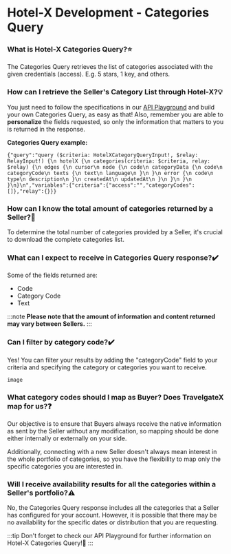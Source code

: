 ﻿---
sidebar_position: 5
---

# Hotel-X Development - Categories Query

### What is Hotel-X Categories Query?⭐
The Categories Query retrieves the list of categories associated with the given credentials (access). E.g. 5 stars, 1 key, and others.

### How can I retrieve the Seller's Category List through Hotel-X?💡
You just need to follow the specifications in our [API Playground](https://api.travelgatex.com/) and build your own Categories Query, as easy as that! Also, remember you are able to **personalize** the fields requested, so only the information that matters to you is returned in the response.

**Categories Query example:**

```
{"query":"query ($criteria: HotelXCategoryQueryInput!, $relay: RelayInput!) {\n hotelX {\n categories(criteria: $criteria, relay: $relay) {\n edges {\n cursor\n node {\n code\n categoryData {\n code\n categoryCode\n texts {\n text\n language\n }\n }\n error {\n code\n type\n description\n }\n createdAt\n updatedAt\n }\n }\n }\n }\n}\n","variables":{"criteria":{"access":"","categoryCodes":[]},"relay":{}}}
```

### How can I know the total amount of categories returned by a Seller?🔢
To determine the total number of categories provided by a Seller, it's crucial to download the complete categories list.

### What can I expect to receive in Categories Query response?✔️
Some of the fields returned are: 

- Code
- Category Code
- Text

:::note
**Please note that the amount of information and content returned may vary between Sellers.**
:::


### Can I filter by category code?✔️
Yes! You can filter your results by adding the "categoryCode" field to your criteria and specifying the category or categories you want to receive.

```
image
```


### What category codes should I map as Buyer? Does TravelgateX map for us?❓
Our objective is to ensure that Buyers always receive the native information as sent by the Seller without any modification, so mapping should be done either internally or externally on your side.

Additionally, connecting with a new Seller doesn't always mean interest in the whole portfolio of categories, so you have the flexibility to map only the specific categories you are interested in.

### Will I receive availability results for all the categories within a Seller's portfolio?⚠️
No, the Categories Query response includes all the categories that a Seller has configured for your account. However, it is possible that there may be no availability for the specific dates or distribution that you are requesting.

 
:::tip
Don't forget to check our API Playground for further information on Hotel-X Categories Query!🚀
:::
 
